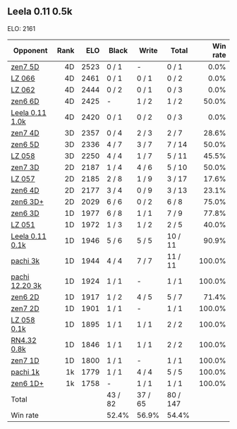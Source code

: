 ## Leela 0.11 0.5k ##

ELO: 2161

Opponent | Rank | ELO | Black | Write | Total | Win rate
---------|-----:|----:|-------|-------|-------|-------:
[zen7 5D](zen7%205D.md) | 4D | 2523 | 0 / 1 | - | 0 / 1 | 0.0%
[LZ 066](LZ%20066.md) | 4D | 2461 | 0 / 1 | 0 / 1 | 0 / 2 | 0.0%
[LZ 062](LZ%20062.md) | 4D | 2444 | 0 / 2 | 0 / 1 | 0 / 3 | 0.0%
[zen6 6D](zen6%206D.md) | 4D | 2425 | - | 1 / 2 | 1 / 2 | 50.0%
[Leela 0.11 1.0k](Leela%200.11%201.0k.md) | 4D | 2420 | 0 / 1 | 0 / 2 | 0 / 3 | 0.0%
[zen7 4D](zen7%204D.md) | 3D | 2357 | 0 / 4 | 2 / 3 | 2 / 7 | 28.6%
[zen6 5D](zen6%205D.md) | 3D | 2336 | 4 / 7 | 3 / 7 | 7 / 14 | 50.0%
[LZ 058](LZ%20058.md) | 3D | 2250 | 4 / 4 | 1 / 7 | 5 / 11 | 45.5%
[zen7 3D](zen7%203D.md) | 2D | 2187 | 1 / 4 | 4 / 6 | 5 / 10 | 50.0%
[LZ 057](LZ%20057.md) | 2D | 2185 | 2 / 8 | 1 / 9 | 3 / 17 | 17.6%
[zen6 4D](zen6%204D.md) | 2D | 2177 | 3 / 4 | 0 / 9 | 3 / 13 | 23.1%
[zen6 3D+](zen6%203D+.md) | 2D | 2029 | 6 / 6 | 0 / 2 | 6 / 8 | 75.0%
[zen6 3D](zen6%203D.md) | 1D | 1977 | 6 / 8 | 1 / 1 | 7 / 9 | 77.8%
[LZ 051](LZ%20051.md) | 1D | 1972 | 1 / 3 | 1 / 2 | 2 / 5 | 40.0%
[Leela 0.11 0.1k](Leela%200.11%200.1k.md) | 1D | 1946 | 5 / 6 | 5 / 5 | 10 / 11 | 90.9%
[pachi 3k](pachi%203k.md) | 1D | 1944 | 4 / 4 | 7 / 7 | 11 / 11 | 100.0%
[pachi 12.20 3k](pachi%2012.20%203k.md) | 1D | 1924 | 1 / 1 | - | 1 / 1 | 100.0%
[zen6 2D](zen6%202D.md) | 1D | 1917 | 1 / 2 | 4 / 5 | 5 / 7 | 71.4%
[zen7 2D](zen7%202D.md) | 1D | 1901 | 1 / 1 | - | 1 / 1 | 100.0%
[LZ 058 0.1k](LZ%20058%200.1k.md) | 1D | 1895 | 1 / 1 | 1 / 1 | 2 / 2 | 100.0%
[RN4.32 0.8k](RN4.32%200.8k.md) | 1D | 1846 | 1 / 1 | 1 / 1 | 2 / 2 | 100.0%
[zen7 1D](zen7%201D.md) | 1D | 1800 | 1 / 1 | - | 1 / 1 | 100.0%
[pachi 1k](pachi%201k.md) | 1k | 1779 | 1 / 1 | 4 / 4 | 5 / 5 | 100.0%
[zen6 1D+](zen6%201D+.md) | 1k | 1758 | - | 1 / 1 | 1 / 1 | 100.0%
Total | | | 43 / 82 | 37 / 65 | 80 / 147 | 
Win rate| | | 52.4% | 56.9% | 54.4% | 

